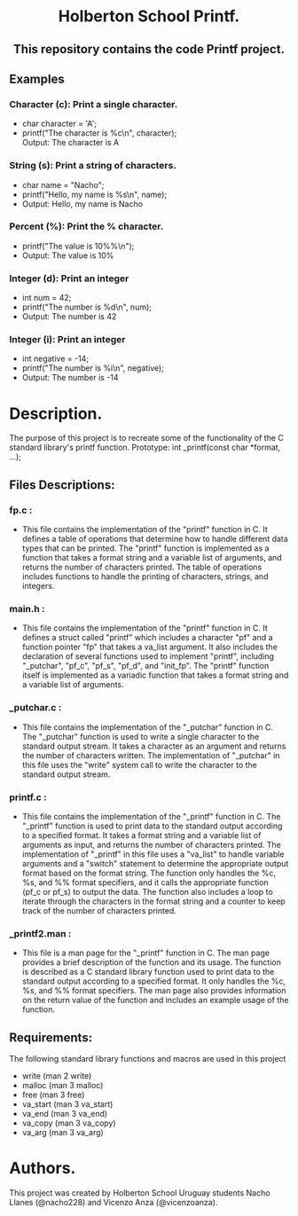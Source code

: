 <h1 align="center"> Holberton School Printf.</h1>
<h2 align="center">This repository contains the code Printf project.</h2>

## Examples 
### Character (c): Print a single character. <br>
- char character = 'A'; <br>
- printf("The character is %c\n", character);<br>
 Output: The character is A <br>
### String (s): Print a string of characters. <br>
- char name = "Nacho";<br>
- printf("Hello, my name is %s\n", name);<br>
- Output: Hello, my name is Nacho <br>
### Percent (%): Print the % character. <br>
- printf("The value is 10%%\n");<br>
- Output: The value is 10% <br>
### Integer (d): Print an integer <br>
- int num = 42;<br>
- printf("The number is %d\n", num);<br>
- Output: The number is 42 <br>
### Integer (i): Print an integer <br>
- int negative = -14;<br>
- printf("The number is %i\n", negative);<br>
- Output: The number is -14 <br>

<h1> Description. </h1>
The purpose of this project is to recreate some of the functionality of the C standard library's printf function. Prototype: int _printf(const char *format, ...); <br>

## Files Descriptions: 
### fp.c :       <br>
- This file contains the implementation of the "printf" function in C. It defines a table of operations that determine how to handle different data types that can be printed. The "printf" function is implemented as a function that takes a format string and a variable list of arguments, and returns the number of characters printed. The table of operations includes functions to handle the printing of characters, strings, and integers. <br> 
### main.h :     <br>
- This file contains the implementation of the "printf" function in C. It defines a struct called "printf" which includes a character "pf" and a function pointer "fp" that takes a va_list argument. It also includes the declaration of several functions used to implement "printf", including "_putchar", "pf_c", "pf_s", "pf_d", and "init_fp". The "printf" function itself is implemented as a variadic function that takes a format string and a variable list of arguments. <br>
### _putchar.c : <br>
- This file contains the implementation of the "_putchar" function in C. The "_putchar" function is used to write a single character to the standard output stream. It takes a character as an argument and returns the number of characters written. The implementation of "_putchar" in this file uses the "write" system call to write the character to the standard output stream. <br>
### printf.c :   <br>
- This file contains the implementation of the "_printf" function in C. The "_printf" function is used to print data to the standard output according to a specified format. It takes a format string and a variable list of arguments as input, and returns the number of characters printed. The implementation of "_printf" in this file uses a "va_list" to handle variable arguments and a "switch" statement to determine the appropriate output format based on the format string. The function only handles the %c, %s, and %% format specifiers, and it calls the appropriate function (pf_c or pf_s) to output the data. The function also includes a loop to iterate through the characters in the format string and a counter to keep track of the number of characters printed. <br> 
### _printf2.man : <br>
- This file is a man page for the "_printf" function in C. The man page provides a brief description of the function and its usage. The function is described as a C standard library function used to print data to the standard output according to a specified format. It only handles the %c, %s, and %% format specifiers. The man page also provides information on the return value of the function and includes an example usage of the function. <br>

## Requirements:
The following standard library functions and macros are used in this project <br> 
- write (man 2 write) <br>
- malloc (man 3 malloc) <br>
- free (man 3 free) <br>
- va_start (man 3 va_start) <br>
- va_end (man 3 va_end) <br>
- va_copy (man 3 va_copy) <br>
- va_arg (man 3 va_arg) <br>
<h1> Authors. </h1>
This project was created by Holberton School Uruguay students Nacho Llanes (@nacho228) and Vicenzo Anza (@vicenzoanza).
